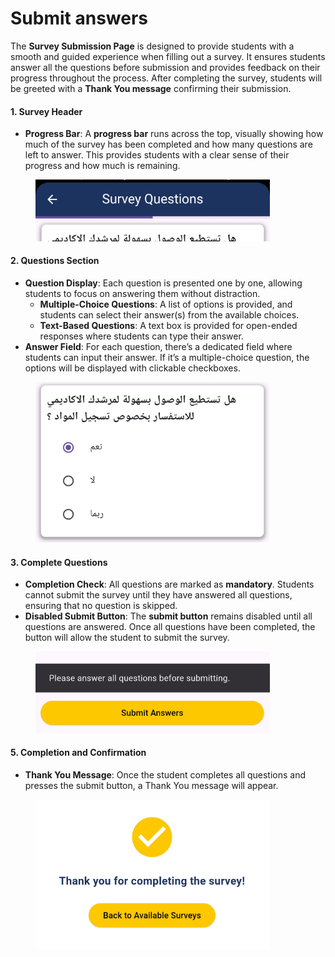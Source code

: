 # Submit answers

The **Survey Submission Page** is designed to provide students with a smooth and guided experience when filling out a survey. It ensures students answer all the questions before submission and provides feedback on their progress throughout the process. After completing the survey, students will be greeted with a **Thank You message** confirming their submission.

#### 1. **Survey Header**

* **Progress Bar**: A **progress bar** runs across the top, visually showing how much of the survey has been completed and how many questions are left to answer. This provides students with a clear sense of their progress and how much is remaining.

<figure><img src=".gitbook/assets/image (3).png" alt="" width="375"><figcaption></figcaption></figure>

#### 2. **Questions Section**

* **Question Display**: Each question is presented one by one, allowing students to focus on answering them without distraction.
  * **Multiple-Choice Questions**: A list of options is provided, and students can select their answer(s) from the available choices.
  * **Text-Based Questions**: A text box is provided for open-ended responses where students can type their answer.
* **Answer Field**: For each question, there’s a dedicated field where students can input their answer. If it’s a multiple-choice question, the options will be displayed with clickable checkboxes.

<figure><img src=".gitbook/assets/image (4).png" alt="" width="375"><figcaption></figcaption></figure>

#### 3. **Complete Questions**

* **Completion Check**: All questions are marked as **mandatory**. Students cannot submit the survey until they have answered all questions, ensuring that no question is skipped.
* **Disabled Submit Button**: The **submit button** remains disabled until all questions are answered. Once all questions have been completed, the button will allow the student to submit the survey.

<figure><img src=".gitbook/assets/image (5).png" alt="" width="375"><figcaption></figcaption></figure>

#### 5. **Completion and Confirmation**

* **Thank You Message**: Once the student completes all questions and presses the submit button, a Thank You message will appear.

<figure><img src=".gitbook/assets/image (6).png" alt="" width="375"><figcaption></figcaption></figure>
